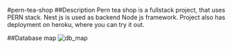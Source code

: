 #pern-tea-shop
##Description
Pern tea shop is a fullstack project, that uses PERN stack. Nest js is used as backend Node js framework. Project also has deployment on heroku, where you can try it out.

##Database map
<img alt='db_map' src="https://github.com/Buor/pern-tea-shop/tree/master/Project%20Assets/databaseMap.png"/>